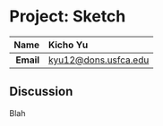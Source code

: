 Project: Sketch
==============================

| **Name**  | Kicho Yu  |
|----------:|:-------------|
| **Email** | kyu12@dons.usfca.edu |

## Discussion ##

Blah

